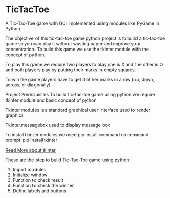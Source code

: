 # TicTacToe
A Tic-Tac-Toe game with GUI implemented using modules like PyGame in Python.

The objective of this tic-tac-toe game python project is to build a tic-tac-toe game so you can play it without wasting paper and improve your concentration. To build this game we use the tkinter module with the concept of python.

To play this game we require two players to play one is X and the other is O and both players play by putting their marks in empty squares.

To win the game players have to get 3 of her marks in a row (up, down, across, or diagonally).

Project Prerequisites
To build tic-tac-toe game using python we require tkinter module and basic concept of python

Tkinter modules is a standard graphical user interface used to render graphics.

Tkinter.messagebox used to display message box

To install tkinter modules we used pip install command on command prompt: pip install tkinter

<a href="https://docs.python.org/3/library/tkinter.html" > Read More about tkinter </a>
<br>

These are the step to build Tic-Tac-Toe game using python :

1. Import modules
2. Initialize window
3. Function to check result
4. Function to check the winner
5. Define labels and buttons

